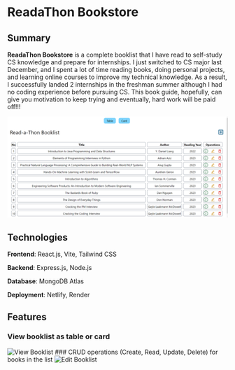 # ReadaThon Bookstore

## Summary
**ReadaThon Bookstore** is a complete booklist that I have read to self-study CS knowledge and prepare for internships. I just switched to CS major last December, and I spent a lot of time
reading books, doing personal projects, and learning online courses to improve my technical knowledge. 
As a result, I successfully landed 2 internships in the freshman summer although I had no coding experience before pursuing CS.
This book guide, hopefully, can give you motivation to keep trying and eventually, hard work will be paid off!!!

<img src='https://github.com/Anhtran0208/bookstore-mern/blob/master/Screenshot%202023-10-15%20151954.png' title='ReadaThon Bookstore' alt='ReadaThon Bookstore' />

## Technologies
**Frontend**: React.js, Vite, Tailwind CSS

**Backend**: Express.js, Node.js

**Database**: MongoDB Atlas

**Deployment**: Netlify, Render

## Features
### View booklist as table or card
<img src='https://i.imgur.com/sTTlD2o.gif' title='View Booklist' width='' alt='View Booklist' />
### CRUD operations (Create, Read, Update, Delete) for books in the list
<img src='https://github.com/Anhtran0208/bookstore-mern/blob/master/Bookstore-ft2.gif' title='Edit Booklist' width='' alt='Edit Booklist' />





